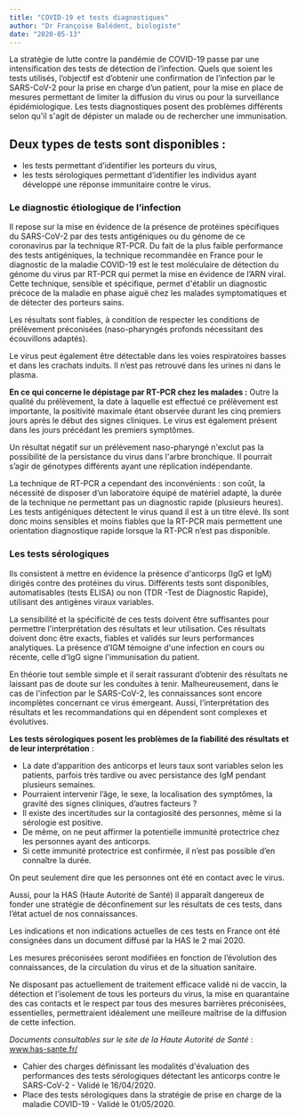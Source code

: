 ```yaml
---
title: "COVID-19 et tests diagnostiques"
author: "Dr Françoise Balédent, biologiste"
date: "2020-05-13"
---
```


La stratégie de lutte contre la pandémie de COVID-19 passe par une intensification des tests de détection de l’infection.
 Quels que soient les tests utilisés, l’objectif est d’obtenir une confirmation de l’infection par le SARS-CoV-2  pour la prise en charge d’un patient, pour la mise en place de mesures permettant de limiter la diffusion du virus ou pour la surveillance épidémiologique.
Les tests diagnostiques posent des problèmes différents selon qu'il s'agit de dépister un malade ou de rechercher une immunisation.

## Deux types de tests sont disponibles :
- les tests permettant d’identifier les porteurs du virus,
- les tests sérologiques permettant d’identifier les individus ayant développé une réponse immunitaire contre le virus.

### Le diagnostic étiologique de l’infection 
Il repose sur la mise en évidence de la présence de protéines spécifiques du SARS-CoV-2 par des tests antigéniques ou du génome de ce coronavirus par la technique RT-PCR. 
Du fait de la plus faible performance des tests antigéniques, la technique recommandée en France pour le diagnostic de la maladie COVID-19 est le test moléculaire de détection du génome du virus par RT-PCR qui permet la mise en évidence de l’ARN viral.
Cette technique, sensible et spécifique, permet d'établir un diagnostic précoce de la maladie en phase aiguë chez les malades symptomatiques et de détecter des porteurs sains.

Les résultats sont fiables, à condition de respecter les conditions de prélèvement préconisées (naso-pharyngés profonds nécessitant des écouvillons adaptés). 

Le virus peut également être détectable dans les voies respiratoires basses et dans les crachats induits.  Il n’est pas retrouvé dans les urines ni dans le plasma.

**En ce qui concerne le dépistage par RT-PCR chez les malades :** 
Outre la qualité du prélèvement, la date à laquelle est effectué ce prélèvement est importante, la positivité maximale étant observée durant les cinq premiers jours après le début des signes cliniques. Le virus est également présent dans les jours précédant les premiers symptômes.

Un résultat négatif sur un prélèvement naso-pharyngé n'exclut pas la possibilité de la persistance du virus dans l'arbre bronchique. Il pourrait s’agir de génotypes différents ayant une réplication indépendante. 

La technique de RT-PCR a cependant des inconvénients : son coût, la nécessité de disposer d’un laboratoire équipé de matériel adapté, la durée de la technique ne permettant pas un diagnostic rapide (plusieurs heures). 
Les tests antigéniques détectent le virus quand il est à un titre élevé. Ils sont donc moins sensibles et moins fiables que la RT-PCR mais permettent une orientation diagnostique rapide lorsque la RT-PCR n’est pas disponible.

### Les tests sérologiques
Ils consistent à mettre en évidence la présence d'anticorps (IgG et IgM) dirigés contre des protéines du virus. 
Différents tests sont disponibles, automatisables (tests ELISA) ou non (TDR -Test de Diagnostic Rapide), utilisant des antigènes viraux variables. 

La sensibilité et la spécificité de ces tests doivent être suffisantes pour permettre l'interprétation des résultats et leur utilisation. Ces résultats doivent donc être exacts, fiables et validés sur leurs performances analytiques.
La présence d’IGM témoigne d'une infection en cours ou récente, celle d'IgG signe l'immunisation du patient.

En théorie tout semble simple et il serait rassurant d’obtenir des résultats ne laissant pas de doute sur les conduites à tenir. 
Malheureusement, dans le cas de l'infection par le SARS-CoV-2, les connaissances sont encore incomplètes concernant ce virus émergeant. Aussi,  l’interprétation des résultats et les recommandations qui en dépendent sont complexes et évolutives.

**Les tests sérologiques posent les problèmes de la fiabilité des résultats et de leur interprétation** :
- La date d’apparition des anticorps et leurs taux sont variables selon les patients, parfois très tardive ou avec persistance des IgM pendant plusieurs semaines.
- Pourraient intervenir l’âge, le sexe, la localisation des symptômes, la gravité des signes cliniques, d’autres facteurs ?
- Il existe des incertitudes sur la contagiosité des personnes, même si la sérologie est positive.
- De même, on ne peut affirmer la potentielle immunité protectrice chez les personnes ayant des anticorps. 
- Si cette immunité protectrice est confirmée, il n’est pas possible d’en connaître la durée. 

On peut seulement dire que les personnes ont été en contact avec le virus.

Aussi, pour la HAS (Haute Autorité de Santé) il apparaît dangereux de fonder une stratégie de déconfinement sur les résultats de ces tests, dans l’état actuel de nos connaissances.

Les indications et non indications actuelles de ces tests en France ont été consignées dans un document diffusé par la HAS le 2 mai 2020. 

Les mesures préconisées seront modifiées en fonction  de l’évolution des connaissances, de la circulation du virus et de la situation sanitaire.

Ne disposant pas actuellement de traitement efficace validé ni de vaccin, la détection et l’isolement de tous les porteurs du virus, la mise en quarantaine des cas contacts et le respect par tous des mesures barrières préconisées, essentielles, permettraient idéalement une meilleure maîtrise de la diffusion de cette infection.

*Documents consultables sur le site de la Haute Autorité de Santé* : www.has-sante.fr/
-  Cahier des charges définissant les modalités d'évaluation des performances des tests sérologiques détectant les anticorps contre le SARS-CoV-2 - Validé le 16/04/2020.
- Place des tests sérologiques dans la stratégie de prise en charge de la maladie COVID-19 - Validé le 01/05/2020.